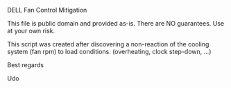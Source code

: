 DELL Fan Control Mitigation

This file is public domain and provided as-is. There are NO guarantees. Use at your own risk.

This script was created after discovering a non-reaction of the cooling system (fan rpm) to load conditions.
(overheating, clock step-down, ...)

Best regards

Udo
